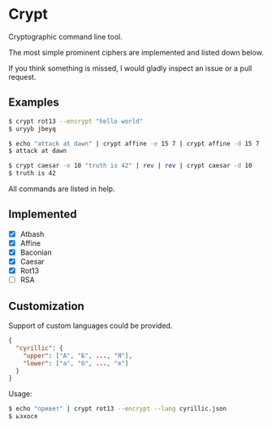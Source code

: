 # Crypt

Cryptographic command line tool.

The most simple prominent ciphers are implemented and listed down below.

If you think something is missed, I would gladly inspect an issue or a pull request.

## Examples

```bash
$ crypt rot13 --encrypt "hello world"
$ uryyb jbeyq
```

```bash
$ echo "attack at dawn" | crypt affine -e 15 7 | crypt affine -d 15 7
$ attack at dawn
```

```bash
$ crypt caesar -e 10 "truth is 42" | rev | rev | crypt caesar -d 10
$ truth is 42
```

All commands are listed in help.

## Implemented

* [x] Atbash
* [x] Affine
* [x] Baconian
* [X] Caesar
* [x] Rot13
* [ ] RSA

## Customization

Support of custom languages could be provided.

```json
{
  "cyrillic": {
    "upper": ["А", "Б", ..., "Я"],
    "lower": ["а", "б", ..., "я"]
  }
}
```

Usage:

```bash
$ echo "привет" | crypt rot13 --encrypt --lang cyrillic.json
$ ьэхося
```
